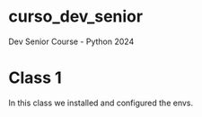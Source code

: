 # curso_dev_senior
Dev Senior Course - Python 2024


# Class 1
In this class we installed and configured the envs.